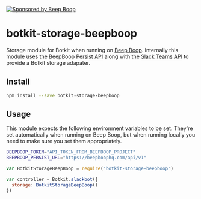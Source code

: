 [![Sponsored by Beep Boop](https://img.shields.io/badge/%E2%9D%A4%EF%B8%8F_sponsored_by-%E2%9C%A8_Robots%20%26%20Pencils%20%2F%20Beep%20Boop_%E2%9C%A8-FB6CBE.svg)](https://beepboophq.com)

# botkit-storage-beepboop
Storage module for Botkit when running on [Beep Boop][beepboop].  Internally this module uses the BeepBoop [Persist API](https://beepboophq.com/docs/article/api-persist) along with the [Slack Teams API](https://beepboophq.com/docs/article/api-slack-teams) to provide a Botkit storage adapater.

## Install

```bash
npm install --save botkit-storage-beepboop
```

## Usage

This module expects the following environment variables to be set.  They're set automatically when running on Beep Boop, but when running locally you need to make sure you set them appropriately.

```bash
BEEPBOOP_TOKEN="API_TOKEN_FROM_BEEPBOOP_PROJECT"
BEEPBOOP_PERSIST_URL="https://beepboophq.com/api/v1"
```

```js
var BotkitStorageBeepBoop = require('botkit-storage-beepboop')

var controller = Botkit.slackbot({
  storage: BotkitStorageBeepBoop()
})
```


[beepboop]: https://beepboophq.com
